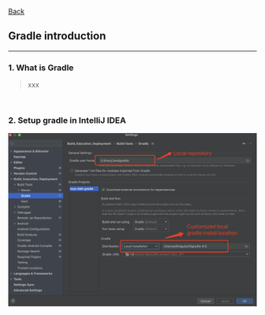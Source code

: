 [Back](README.md)

## Gradle introduction

<hr>

### 1. What is Gradle

> xxx

&nbsp;

### 2. Setup gradle in IntelliJ IDEA
![gradle idea](https://github.com/Elliot518/mcp-oss-repo/blob/main/ide/gradle/idea_gradle.png?raw=true)

